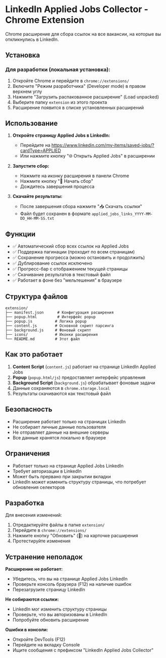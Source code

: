 # LinkedIn Applied Jobs Collector - Chrome Extension

Chrome расширение для сбора ссылок на все вакансии, на которые вы откликнулись в LinkedIn.

## Установка

### Для разработки (локальная установка):

1. Откройте Chrome и перейдите в `chrome://extensions/`
2. Включите "Режим разработчика" (Developer mode) в правом верхнем углу
3. Нажмите "Загрузить распакованное расширение" (Load unpacked)
4. Выберите папку `extension` из этого проекта
5. Расширение появится в списке установленных расширений

## Использование

1. **Откройте страницу Applied Jobs в LinkedIn:**
   - Перейдите на https://www.linkedin.com/my-items/saved-jobs/?cardType=APPLIED
   - Или нажмите кнопку "🌐 Открыть Applied Jobs" в расширении

2. **Запустите сбор:**
   - Нажмите на иконку расширения в панели Chrome
   - Нажмите кнопку "🚀 Начать сбор"
   - Дождитесь завершения процесса

3. **Скачайте результаты:**
   - После завершения сбора нажмите "📥 Скачать ссылки"
   - Файл будет сохранен в формате `applied_jobs_links_YYYY-MM-DD_HH-MM-SS.txt`

## Функции

- ✅ Автоматический сбор всех ссылок на Applied Jobs
- ✅ Поддержка пагинации (проходит по всем страницам)
- ✅ Сохранение прогресса (можно остановить и продолжить)
- ✅ Дублирование ссылок исключено
- ✅ Прогресс-бар с отображением текущей страницы
- ✅ Скачивание результатов в текстовый файл
- ✅ Работает в фоне без "мельтешения" в браузере

## Структура файлов

```
extension/
├── manifest.json      # Конфигурация расширения
├── popup.html         # Интерфейс popup
├── popup.js          # Логика popup
├── content.js        # Основной скрипт парсинга
├── background.js     # Фоновый скрипт
├── icons/            # Иконки расширения
└── README.md         # Этот файл
```

## Как это работает

1. **Content Script** (`content.js`) работает на странице LinkedIn Applied Jobs
2. **Popup** (`popup.html/js`) предоставляет интерфейс управления
3. **Background Script** (`background.js`) обрабатывает фоновые задачи
4. Данные сохраняются в `chrome.storage.local`
5. Результаты скачиваются как текстовый файл

## Безопасность

- Расширение работает только на страницах LinkedIn
- Не собирает личные данные пользователя
- Не отправляет данные на внешние серверы
- Все данные хранятся локально в браузере

## Ограничения

- Работает только на странице Applied Jobs LinkedIn
- Требует авторизации в LinkedIn
- Может быть прервано при закрытии вкладки
- LinkedIn может изменить структуру страницы, что потребует обновления селекторов

## Разработка

Для внесения изменений:

1. Отредактируйте файлы в папке `extension/`
2. Перейдите в `chrome://extensions/`
3. Нажмите кнопку "Обновить" (🔄) на карточке расширения
4. Протестируйте изменения

## Устранение неполадок

**Расширение не работает:**
- Убедитесь, что вы на странице Applied Jobs LinkedIn
- Проверьте консоль браузера (F12) на наличие ошибок
- Перезагрузите страницу LinkedIn

**Не собираются ссылки:**
- LinkedIn мог изменить структуру страницы
- Проверьте, что вы авторизованы в LinkedIn
- Попробуйте обновить расширение

**Ошибки в консоли:**
- Откройте DevTools (F12)
- Перейдите на вкладку Console
- Ищите сообщения с префиксом "LinkedIn Applied Jobs Collector" 
